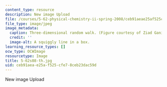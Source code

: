```yaml
---
content_type: resource
description: New image Upload
file: /courses/5-62-physical-chemistry-ii-spring-2008/ceb91aeae25af525cfe78ceb23dac59d_5-62s08-th.jpg
file_type: image/jpeg
image_metadata:
  caption: Three-dimensional random walk. (Figure courtesy of Ziad Ganim.)
  credit: ''
  image-alt: A squiggly line in a box.
learning_resource_types: []
ocw_type: OCWImage
resourcetype: Image
title: 5-62s08-th.jpg
uid: ceb91aea-e25a-f525-cfe7-8ceb23dac59d
---
```

New image Upload


